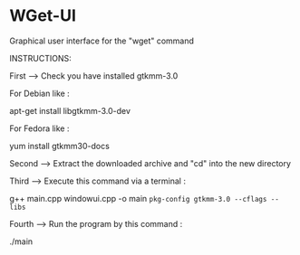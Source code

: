 # WGet-UI
Graphical user interface for the "wget" command  

INSTRUCTIONS:

First --> Check you have installed gtkmm-3.0

For Debian like : 

apt-get install libgtkmm-3.0-dev

For Fedora like :

yum install gtkmm30-docs




Second --> Extract the downloaded archive and "cd" into the new directory


Third --> Execute this command via a terminal : 


g++ main.cpp windowui.cpp -o main `pkg-config gtkmm-3.0 --cflags --libs`


Fourth --> Run the program by this command : 


./main


